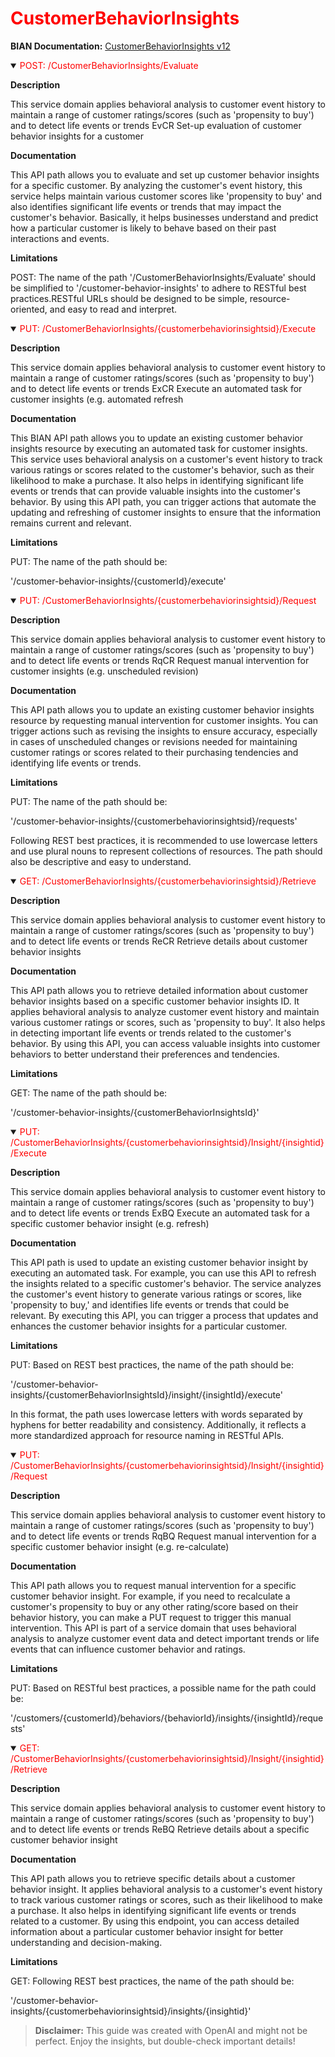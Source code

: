 <h1 style='color:red;'>CustomerBehaviorInsights</h1>

**BIAN Documentation:** [CustomerBehaviorInsights v12](https://app.swaggerhub.com/apis/BIAN-3/CustomerBehaviorInsights/12.0.0)

<details open>
  <summary><span style='color:red;'>POST: /CustomerBehaviorInsights/Evaluate</span></summary>

  **Description**

  This service domain applies behavioral analysis to customer event history to maintain a range of customer ratings/scores (such as 'propensity to buy') and to detect life events or trends EvCR Set-up evaluation of customer behavior insights for a customer

  **Documentation**

  This API path allows you to evaluate and set up customer behavior insights for a specific customer. By analyzing the customer's event history, this service helps maintain various customer scores like 'propensity to buy' and also identifies significant life events or trends that may impact the customer's behavior. Basically, it helps businesses understand and predict how a particular customer is likely to behave based on their past interactions and events.

  **Limitations**

  POST: The name of the path '/CustomerBehaviorInsights/Evaluate' should be simplified to '/customer-behavior-insights' to adhere to RESTful best practices.RESTful URLs should be designed to be simple, resource-oriented, and easy to read and interpret.

</details>

<details open>
  <summary><span style='color:red;'>PUT: /CustomerBehaviorInsights/{customerbehaviorinsightsid}/Execute</span></summary>

  **Description**

  This service domain applies behavioral analysis to customer event history to maintain a range of customer ratings/scores (such as 'propensity to buy') and to detect life events or trends ExCR Execute an automated task for customer insights (e.g. automated refresh

  **Documentation**

  This BIAN API path allows you to update an existing customer behavior insights resource by executing an automated task for customer insights. This service uses behavioral analysis on a customer's event history to track various ratings or scores related to the customer's behavior, such as their likelihood to make a purchase. It also helps in identifying significant life events or trends that can provide valuable insights into the customer's behavior. By using this API path, you can trigger actions that automate the updating and refreshing of customer insights to ensure that the information remains current and relevant.

  **Limitations**

  PUT: The name of the path should be:

'/customer-behavior-insights/{customerId}/execute'

</details>

<details open>
  <summary><span style='color:red;'>PUT: /CustomerBehaviorInsights/{customerbehaviorinsightsid}/Request</span></summary>

  **Description**

  This service domain applies behavioral analysis to customer event history to maintain a range of customer ratings/scores (such as 'propensity to buy') and to detect life events or trends RqCR Request manual intervention for customer insights (e.g. unscheduled revision)

  **Documentation**

  This API path allows you to update an existing customer behavior insights resource by requesting manual intervention for customer insights. You can trigger actions such as revising the insights to ensure accuracy, especially in cases of unscheduled changes or revisions needed for maintaining customer ratings or scores related to their purchasing tendencies and identifying life events or trends.

  **Limitations**

  PUT: The name of the path should be:

'/customer-behavior-insights/{customerbehaviorinsightsid}/requests' 

Following REST best practices, it is recommended to use lowercase letters and use plural nouns to represent collections of resources. The path should also be descriptive and easy to understand.

</details>

<details open>
  <summary><span style='color:red;'>GET: /CustomerBehaviorInsights/{customerbehaviorinsightsid}/Retrieve</span></summary>

  **Description**

  This service domain applies behavioral analysis to customer event history to maintain a range of customer ratings/scores (such as 'propensity to buy') and to detect life events or trends ReCR Retrieve details about customer behavior insights

  **Documentation**

  This API path allows you to retrieve detailed information about customer behavior insights based on a specific customer behavior insights ID. It applies behavioral analysis to analyze customer event history and maintain various customer ratings or scores, such as 'propensity to buy'. It also helps in detecting important life events or trends related to the customer's behavior. By using this API, you can access valuable insights into customer behaviors to better understand their preferences and tendencies.

  **Limitations**

  GET: The name of the path should be:

'/customer-behavior-insights/{customerBehaviorInsightsId}'

</details>

<details open>
  <summary><span style='color:red;'>PUT: /CustomerBehaviorInsights/{customerbehaviorinsightsid}/Insight/{insightid}/Execute</span></summary>

  **Description**

  This service domain applies behavioral analysis to customer event history to maintain a range of customer ratings/scores (such as 'propensity to buy') and to detect life events or trends ExBQ Execute an automated task for a specific customer behavior insight (e.g. refresh)

  **Documentation**

  This API path is used to update an existing customer behavior insight by executing an automated task. For example, you can use this API to refresh the insights related to a specific customer's behavior. The service analyzes the customer's event history to generate various ratings or scores, like 'propensity to buy,' and identifies life events or trends that could be relevant. By executing this API, you can trigger a process that updates and enhances the customer behavior insights for a particular customer.

  **Limitations**

  PUT: Based on REST best practices, the name of the path should be:

'/customer-behavior-insights/{customerBehaviorInsightsId}/insight/{insightId}/execute'

In this format, the path uses lowercase letters with words separated by hyphens for better readability and consistency. Additionally, it reflects a more standardized approach for resource naming in RESTful APIs.

</details>

<details open>
  <summary><span style='color:red;'>PUT: /CustomerBehaviorInsights/{customerbehaviorinsightsid}/Insight/{insightid}/Request</span></summary>

  **Description**

  This service domain applies behavioral analysis to customer event history to maintain a range of customer ratings/scores (such as 'propensity to buy') and to detect life events or trends RqBQ Request manual intervention for a specific customer behavior insight (e.g. re-calculate)

  **Documentation**

  This API path allows you to request manual intervention for a specific customer behavior insight. For example, if you need to recalculate a customer's propensity to buy or any other rating/score based on their behavior history, you can make a PUT request to trigger this manual intervention. This API is part of a service domain that uses behavioral analysis to analyze customer event data and detect important trends or life events that can influence customer behavior and ratings.

  **Limitations**

  PUT: Based on RESTful best practices, a possible name for the path could be:

'/customers/{customerId}/behaviors/{behaviorId}/insights/{insightId}/requests'

</details>

<details open>
  <summary><span style='color:red;'>GET: /CustomerBehaviorInsights/{customerbehaviorinsightsid}/Insight/{insightid}/Retrieve</span></summary>

  **Description**

  This service domain applies behavioral analysis to customer event history to maintain a range of customer ratings/scores (such as 'propensity to buy') and to detect life events or trends ReBQ Retrieve details about a specific customer behavior insight

  **Documentation**

  This API path allows you to retrieve specific details about a customer behavior insight. It applies behavioral analysis to a customer's event history to track various customer ratings or scores, such as their likelihood to make a purchase. It also helps in identifying significant life events or trends related to a customer. By using this endpoint, you can access detailed information about a particular customer behavior insight for better understanding and decision-making.

  **Limitations**

  GET: Following REST best practices, the name of the path should be:

'/customer-behavior-insights/{customerbehaviorinsightsid}/insights/{insightid}'

</details>

> **Disclaimer:** This guide was created with OpenAI and might not be perfect. Enjoy the insights, but double-check important details!
